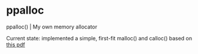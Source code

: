 # ppalloc
ppalloc() | My own memory allocator

Current state: implemented a simple, first-fit malloc() and calloc() based on [this pdf](https://wiki-prog.infoprepa.epita.fr/images/0/04/Malloc_tutorial.pdf)
